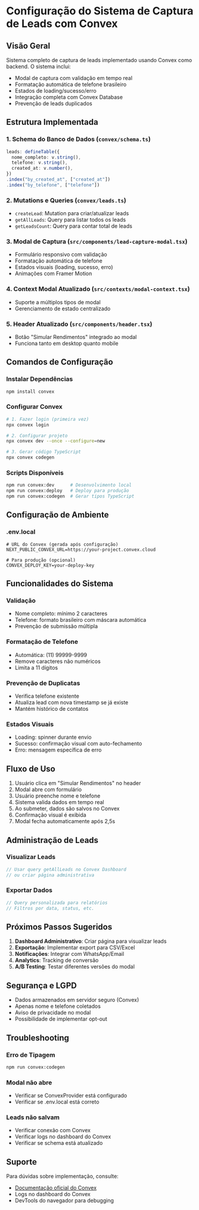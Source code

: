 # Configuração do Sistema de Captura de Leads com Convex

## Visão Geral
Sistema completo de captura de leads implementado usando Convex como backend. O sistema inclui:

- Modal de captura com validação em tempo real
- Formatação automática de telefone brasileiro
- Estados de loading/sucesso/erro
- Integração completa com Convex Database
- Prevenção de leads duplicados

## Estrutura Implementada

### 1. Schema do Banco de Dados (`convex/schema.ts`)
```typescript
leads: defineTable({
  nome_completo: v.string(),
  telefone: v.string(),
  created_at: v.number(),
})
.index("by_created_at", ["created_at"])
.index("by_telefone", ["telefone"])
```

### 2. Mutations e Queries (`convex/leads.ts`)
- `createLead`: Mutation para criar/atualizar leads
- `getAllLeads`: Query para listar todos os leads
- `getLeadsCount`: Query para contar total de leads

### 3. Modal de Captura (`src/components/lead-capture-modal.tsx`)
- Formulário responsivo com validação
- Formatação automática de telefone
- Estados visuais (loading, sucesso, erro)
- Animações com Framer Motion

### 4. Context Modal Atualizado (`src/contexts/modal-context.tsx`)
- Suporte a múltiplos tipos de modal
- Gerenciamento de estado centralizado

### 5. Header Atualizado (`src/components/header.tsx`)
- Botão "Simular Rendimentos" integrado ao modal
- Funciona tanto em desktop quanto mobile

## Comandos de Configuração

### Instalar Dependências
```bash
npm install convex
```

### Configurar Convex
```bash
# 1. Fazer login (primeira vez)
npx convex login

# 2. Configurar projeto
npx convex dev --once --configure=new

# 3. Gerar código TypeScript
npx convex codegen
```

### Scripts Disponíveis
```bash
npm run convex:dev      # Desenvolvimento local
npm run convex:deploy   # Deploy para produção
npm run convex:codegen  # Gerar tipos TypeScript
```

## Configuração de Ambiente

### .env.local
```env
# URL do Convex (gerada após configuração)
NEXT_PUBLIC_CONVEX_URL=https://your-project.convex.cloud

# Para produção (opcional)
CONVEX_DEPLOY_KEY=your-deploy-key
```

## Funcionalidades do Sistema

### Validação
- Nome completo: mínimo 2 caracteres
- Telefone: formato brasileiro com máscara automática
- Prevenção de submissão múltipla

### Formatação de Telefone
- Automática: (11) 99999-9999
- Remove caracteres não numéricos
- Limita a 11 dígitos

### Prevenção de Duplicatas
- Verifica telefone existente
- Atualiza lead com nova timestamp se já existe
- Mantém histórico de contatos

### Estados Visuais
- Loading: spinner durante envio
- Sucesso: confirmação visual com auto-fechamento
- Erro: mensagem específica de erro

## Fluxo de Uso

1. Usuário clica em "Simular Rendimentos" no header
2. Modal abre com formulário
3. Usuário preenche nome e telefone
4. Sistema valida dados em tempo real
5. Ao submeter, dados são salvos no Convex
6. Confirmação visual é exibida
7. Modal fecha automaticamente após 2,5s

## Administração de Leads

### Visualizar Leads
```typescript
// Usar query getAllLeads no Convex Dashboard
// ou criar página administrativa
```

### Exportar Dados
```typescript
// Query personalizada para relatórios
// Filtros por data, status, etc.
```

## Próximos Passos Sugeridos

1. **Dashboard Administrativo**: Criar página para visualizar leads
2. **Exportação**: Implementar export para CSV/Excel
3. **Notificações**: Integrar com WhatsApp/Email
4. **Analytics**: Tracking de conversão
5. **A/B Testing**: Testar diferentes versões do modal

## Segurança e LGPD

- Dados armazenados em servidor seguro (Convex)
- Apenas nome e telefone coletados
- Aviso de privacidade no modal
- Possibilidade de implementar opt-out

## Troubleshooting

### Erro de Tipagem
```bash
npm run convex:codegen
```

### Modal não abre
- Verificar se ConvexProvider está configurado
- Verificar se .env.local está correto

### Leads não salvam
- Verificar conexão com Convex
- Verificar logs no dashboard do Convex
- Verificar se schema está atualizado

## Suporte
Para dúvidas sobre implementação, consulte:
- [Documentação oficial do Convex](https://docs.convex.dev)
- Logs no dashboard do Convex
- DevTools do navegador para debugging